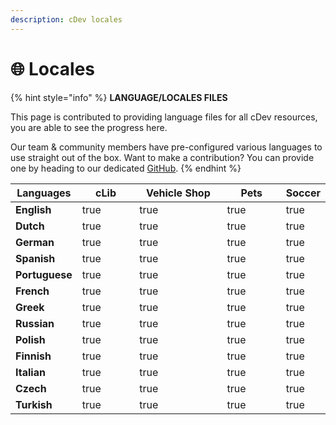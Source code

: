 ```yaml
---
description: cDev locales
---
```


# 🌐 Locales

{% hint style="info" %}
**LANGUAGE/LOCALES FILES**

This page is contributed to providing language files for all cDev resources, you are able to see the progress here.&#x20;



Our team & community members have pre-configured various languages to use straight out of the box. Want to make a contribution? You can provide one by heading to our dedicated [GitHub](https://github.com/cdevshop/locales/tree/main/cdev\_vehicleshop).
{% endhint %}

<table><thead><tr><th>Languages</th><th width="83" data-type="checkbox">cLib</th><th width="136" data-type="checkbox">Vehicle Shop</th><th width="86" data-type="checkbox">Pets</th><th data-type="checkbox">Soccer</th></tr></thead><tbody><tr><td><strong>English</strong> </td><td>true</td><td>true</td><td>true</td><td>true</td></tr><tr><td><strong>Dutch</strong></td><td>true</td><td>true</td><td>true</td><td>true</td></tr><tr><td><strong>German</strong></td><td>true</td><td>true</td><td>true</td><td>true</td></tr><tr><td><strong>Spanish</strong></td><td>true</td><td>true</td><td>true</td><td>true</td></tr><tr><td><strong>Portuguese</strong></td><td>true</td><td>true</td><td>true</td><td>true</td></tr><tr><td><strong>French</strong></td><td>true</td><td>true</td><td>true</td><td>true</td></tr><tr><td><strong>Greek</strong></td><td>true</td><td>true</td><td>true</td><td>true</td></tr><tr><td><strong>Russian</strong></td><td>true</td><td>true</td><td>true</td><td>true</td></tr><tr><td><strong>Polish</strong></td><td>true</td><td>true</td><td>true</td><td>true</td></tr><tr><td><strong>Finnish</strong></td><td>true</td><td>true</td><td>true</td><td>true</td></tr><tr><td><strong>Italian</strong></td><td>true</td><td>true</td><td>true</td><td>true</td></tr><tr><td><strong>Czech</strong></td><td>true</td><td>true</td><td>true</td><td>true</td></tr><tr><td><strong>Turkish</strong></td><td>true</td><td>true</td><td>true</td><td>true</td></tr></tbody></table>



